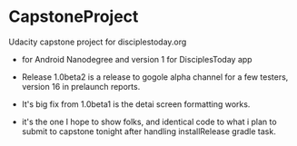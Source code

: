 # CapstoneProject
Udacity capstone project for disciplestoday.org

* for Android Nanodegree and version 1 for DisciplesToday app

* Release 1.0beta2 is a release to gogole alpha channel for a few testers, version 16 in prelaunch reports.
* It's big fix from 1.0beta1 is the detai screen formatting works.
* it's the one I hope to show folks, and identical code to what i plan to submit to capstone tonight after handling installRelease gradle task.
